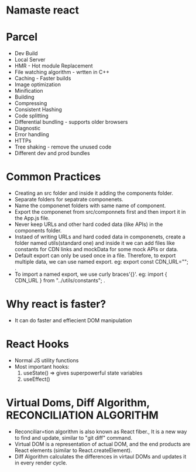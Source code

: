 # Namaste react

# Parcel
- Dev Build
- Local Server
- HMR - Hot module Replacement
- File watching algorithm - wrtten in C++
- Caching - Faster builds
- Image optimization
- Minification
- Building
- Compressing
- Consistent Hashing
- Code splitting
- Differential bundling - supports older browsers
- Diagnostic
- Error handling
- HTTPs
- Tree shaking - remove the unused code
- Different dev and prod bundles


# Common Practices
- Creating an src folder and inside it adding the components folder.
- Separate folders for sepatrate componenets.
- Name the componenet folders with same name of component.
- Export the componenet from src/componnets first and then import it in the App.js file.
- Never keep URLs and other hard coded data (like APIs) in the components folder.
- Instaed of writing URLs and hard coded data in componenets, create a folder named utils(standard one) and inside it we can add files like      constants for CDN links and mockData for some mock APIs or data.
- Default export can only be used once in a file. Therefore, to export multiple data, we can use named export. eg: export const CDN_URL=""; .
- To import a named export, we use curly braces'{}'. eg: import { CDN_URL } from "../utils/constants"; .


# Why react is faster?
- It can do faster and effiecient DOM manipulation

# React Hooks
- Normal JS utility functions
- Most important hooks:
    1. useState() => gives superpowerful state variables
    2. useEffect()

# Virtual Doms, Diff Algorithm, RECONCILIATION ALGORITHM
- Reconciliar=tion algorithm is also known as React fiber., It is a new way to find and update, similar to "git diff" command.
- Virtual DOM is a representation of actual DOM, and the end products are React elements (similar to React.createElement).
- Diff Algorithm calculates the differences in virtaul DOMs and updates it in every render cycle.
